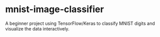 # mnist-image-classifier
A beginner project using TensorFlow/Keras to classify MNIST digits and visualize the data interactively.
